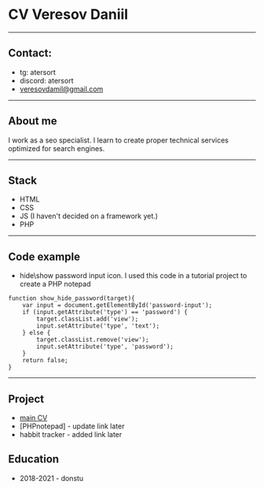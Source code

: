 # CV Veresov Daniil

---

## Contact:
- tg: atersort
- discord: atersort
- veresovdamil@gmail.com
---
## About me
I work as a seo specialist. I learn to create proper technical services optimized for search engines.

---
## Stack
- HTML
- CSS
- JS (I haven't decided on a framework yet.)
- PHP

---

## Code example
- hide\show password input icon. I used this code in a tutorial project to create a PHP notepad
``` javascripts
function show_hide_password(target){
    var input = document.getElementById('password-input');
    if (input.getAttribute('type') == 'password') {
        target.classList.add('view');
        input.setAttribute('type', 'text');
    } else {
        target.classList.remove('view');
        input.setAttribute('type', 'password');
    }
    return false;
}
```
---

## Project
- [main CV](https://github.com/Atersort/rsschool-cv/blob/gh-pages/cv/cv.md)
- [PHPnotepad] - update link later
- habbit tracker - added link later

## Education
- 2018-2021 - donstu